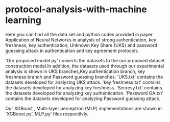 # protocol-analysis-with-machine learning
Here,you can find all the data set and python codes provided in paper Application of Neural Networks in analysis of strong authentication, key freshness, key authentication, Unknown Key Share (UKS) and password guessing attack in authentication and key agreement protocols.

'Our proposed model.py' converts the datasets to the our proposed dataset construction model.In addition, the datasets used through our experimental analysis is shown in UKS branches,Key authentication branch, key freshness branch and Password guessing branches. 
'UKS.txt' contains the datasets developed for analyzing UKS attack. 'key freshness.txt' contains the datasets developed for analyzing key freshness. 'Secresy.txt' contains the datasets developed for analyzing key authentication.  'Password GA.txt' contains the datasets developed for analyzing Password guessing attack.  

Our XGBoost , Multi-layer perceptron (MLP) implementations are shown in 'XGBoost.py','MLP.py' files respectilvly. 
